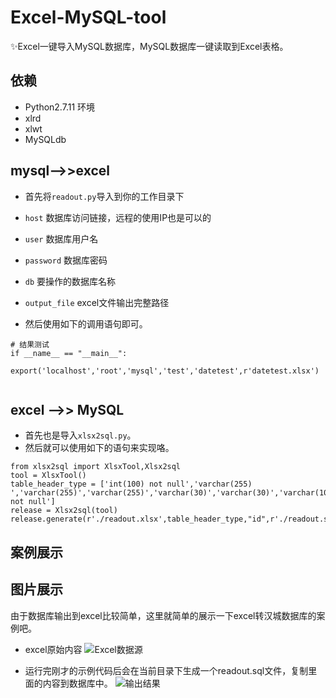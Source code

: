# Excel-MySQL-tool
:sparkles:Excel一键导入MySQL数据库，MySQL数据库一键读取到Excel表格。

## 依赖
- Python2.7.11 环境
- xlrd
- xlwt
- MySQLdb

## mysql-->>excel

- 首先将`readout.py`导入到你的工作目录下
 - `host`                数据库访问链接，远程的使用IP也是可以的
 - `user`                数据库用户名
 - `password`         数据库密码
 - `db`                    要操作的数据库名称
 - `output_file`    excel文件输出完整路径

- 然后使用如下的调用语句即可。
```
# 结果测试
if __name__ == "__main__":
    export('localhost','root','mysql','test','datetest',r'datetest.xlsx')
    
```

## excel -->> MySQL

- 首先也是导入`xlsx2sql.py`。
- 然后就可以使用如下的语句来实现咯。
```
from xlsx2sql import XlsxTool,Xlsx2sql
tool = XlsxTool()
table_header_type = ['int(100) not null','varchar(255) ','varchar(255)','varchar(255)','varchar(30)','varchar(30)','varchar(100) not null']
release = Xlsx2sql(tool)
release.generate(r'./readout.xlsx',table_header_type,"id",r'./readout.sql')

```


## 案例展示
## 图片展示

由于数据库输出到excel比较简单，这里就简单的展示一下excel转汉城数据库的案例吧。

- excel原始内容
![Excel数据源](http://img.blog.csdn.net/20160822214106332)


- 运行完刚才的示例代码后会在当前目录下生成一个readout.sql文件，复制里面的内容到数据库中。
![输出结果](http://img.blog.csdn.net/20160822214406226)
